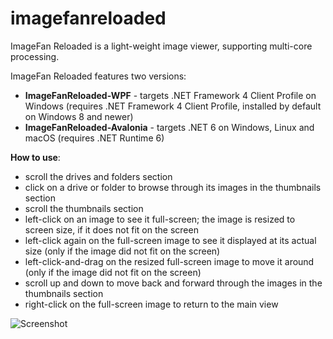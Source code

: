 # imagefanreloaded
ImageFan Reloaded is a light-weight image viewer, supporting multi-core processing.

ImageFan Reloaded features two versions:
* __ImageFanReloaded-WPF__ - targets .NET Framework 4 Client Profile on Windows (requires .NET Framework 4 Client Profile, installed by default on Windows 8 and newer)
* __ImageFanReloaded-Avalonia__ - targets .NET 6 on Windows, Linux and macOS (requires .NET Runtime 6)

__How to use__:
* scroll the drives and folders section
* click on a drive or folder to browse through its images in the thumbnails section
* scroll the thumbnails section
* left-click on an image to see it full-screen; the image is resized to screen size, if it does not fit on the screen
* left-click again on the full-screen image to see it displayed at its actual size (only if the image did not fit on the screen)
* left-click-and-drag on the resized full-screen image to move it around (only if the image did not fit on the screen)
* scroll up and down to move back and forward through the images in the thumbnails section
* right-click on the full-screen image to return to the main view

![Screenshot](https://raw.githubusercontent.com/mihnea-radulescu/imagefanreloaded/master/Screenshot.jpg "ImageFan Reloaded Screenshot")
